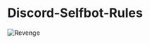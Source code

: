 # Discord-Selfbot-Rules
![Revenge](https://cdn.discordapp.com/attachments/576922808559599639/580440777759391782/Screenshot_6.png)
